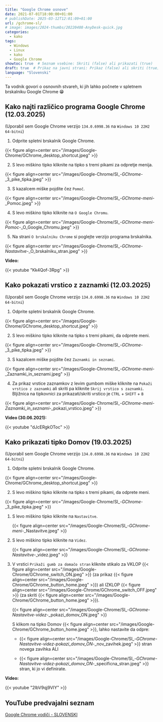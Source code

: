 ```yaml
---
title: "Google Chrome osnove"
date: 2021-07-01T18:00:00+01:00
# publishDate: 2025-03-12T12:01:09+01:00
url: /gchrome-sl/
# image: images/2024-thumbs/20220408-AnyDesk-quick.jpg
categories: 
  - kako
tags: 
  - Windows
  - Linux
  - kako
  - Google Chrome
showtoc: true  # Seznam vsebine: Skriti (false) ali prikazati (true)
draft: true  # Prikaz na javni strani: Prikaz (false) ali skriti (true)
language: "Slovenski"
---
```


Ta vodnik govori o osnovnih stvareh, ki jih lahko počnete v spletnem brskalniku Google Chrome 😁

## Kako najti različico programa Google Chrome (12.03.2025)

(Uporabil sem Google Chrome verzijo `134.0.6998.36` na `Windows 10 22H2 64-bitni`)

1. Odprite spletni brskalnik Google Chrome.

 {{< figure align=center src="/images/Google-Chrome/GChrome_desktop_shortcut.jpeg" >}}

2. S levo miškino tipko kliknite na tipko s tremi pikami za odpretje menija.

 {{< figure align=center src="/images/Google-Chrome/Sl_-_GChrome_-_3_pike_tipka.jpeg" >}}

3. S kazalcem miške pojdite čez `Pomoč`.

 {{< figure align=center src="/images/Google-Chrome/Sl_-_GChrome_-_meni_-_Pomoc.jpeg" >}}

4. S levo miškino tipko kliknite na `O Google Chromu`.

 {{< figure align=center src="/images/Google-Chrome/Sl_-_GChrome_-_meni_-_Pomoc_-_O_Google_Chromu.jpeg" >}}

5. Na strani `O brskalniku Chrome` si poglejte verzijo programa brskalnika.

 {{< figure align=center src="/images/Google-Chrome/Sl_-_GChrome_-_Nastavitve_-_O_brskalniku_stran.jpeg" >}}

**Video:**

{{< youtube "Kk4Qof-3Rpg" >}}

## Kako pokazati vrstico z zaznamki (12.03.2025)

(Uporabil sem Google Chrome verzijo `134.0.6998.36` na `Windows 10 22H2 64-bitni`)

1. Odprite spletni brskalnik Google Chrome.

 {{< figure align=center src="/images/Google-Chrome/GChrome_desktop_shortcut.jpeg" >}}

2. S levo miškino tipko kliknite na tipko s tremi pikami, da odprete meni.

 {{< figure align=center src="/images/Google-Chrome/Sl_-_GChrome_-_3_pike_tipka.jpeg" >}}

3. S kazalcem miške pojdite čez `Zaznamki in seznami`.

 {{< figure align=center src="/images/Google-Chrome/Sl_-_GChrome_-_meni_-_Zaznamki_in_seznami.jpeg" >}}

4. Za prikaz vrstice zaznamkov z levim gumbom miške kliknite na `Pokaži vrstico z zaznamki` ali skriti pa kliknite `Skrij vrstico s zaznamki`. Bljižnica na tipkovnici za prikazati/skriti vrstico je `CTRL` + `SHIFT` + `B`

 {{< figure align=center src="/images/Google-Chrome/Sl_-_GChrome_-_meni_-_Zaznamki_in_seznami_-_pokazi_vrstico.jpeg" >}}

**Video (30.06.2021):**

{{< youtube "dJcERgkOToc" >}}

## Kako prikazati tipko Domov (19.03.2025)

(Uporabil sem Google Chrome verzijo `134.0.6998.36` na `Windows 10 22H2 64-bitni`)

1. Odprite spletni brskalnik Google Chrome.

 {{< figure align=center src="/images/Google-Chrome/GChrome_desktop_shortcut.jpeg" >}}

2. S levo miškino tipko kliknite na tipko s tremi pikami, da odprete meni.

 {{< figure align=center src="/images/Google-Chrome/Sl_-_GChrome_-_3_pike_tipka.jpeg" >}}

1. S levo miškino tipko kliknite na `Nastavitve`.
   
   {{< figure align=center src="/images/Google-Chrome/Sl_-_GChrome_-_meni_-_Nastavitve.jpeg" >}}

2. S levo miškino tipko kliknite na `Videz`.
   
   {{< figure align=center src="/images/Google-Chrome/Sl_-_GChrome_-_Nastavitve_-_videz.jpeg" >}}

3. V vrstici `Prikaži gumb za domačo stran` kliknite stikalo za VKLOP {{< figure align=center src="/images/Google-Chrome/GChrome_switch_ON.jpeg" >}} (za prikaz {{< figure align=center src="/images/Google-Chrome/GChrome_button_home.jpeg" >}}) ali IZKLOP {{< figure align=center src="/images/Google-Chrome/GChrome_switch_OFF.jpeg" >}} (za skriti {{< figure align=center src="/images/Google-Chrome/GChrome_button_home.jpeg" >}}).
   
   {{< figure align=center src="/images/Google-Chrome/Sl_-_GChrome_-_Nastavitve_-_videz_-_pokazi_domov_ON.jpeg" >}}

   S klikom na tipko Domov {{< figure align=center src="/images/Google-Chrome/GChrome_button_home.jpeg" >}}, lahko nastavite da odpre:
   
      - {{< figure align=center src="/images/Google-Chrome/Sl_-_GChrome_-_Nastavitve_-_videz_-_pokazi_domov_ON_-_nov_zavihek.jpeg" >}} stran novega zavihka ALI
   
      - {{< figure align=center src="/images/Google-Chrome/Sl_-_GChrome_-_Nastavitve_-_videz_-_pokazi_domov_ON_-_specificna_stran.jpeg" >}} stran, ki jo vi definirate.

**Video:**

{{< youtube "2IbV9qj9VIY" >}}

## YouTube predvajalni seznam

[Google Chrome vodiči - SLOVENSKI](https://www.youtube.com/playlist?list=PLbvZxzmdNckz9HYQyjkBTiQu0GxfCDjwf "Kliknite/tapnite da odprete YouTube predcajalni seznam!")

